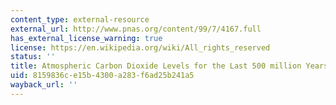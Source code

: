 ```yaml
---
content_type: external-resource
external_url: http://www.pnas.org/content/99/7/4167.full
has_external_license_warning: true
license: https://en.wikipedia.org/wiki/All_rights_reserved
status: ''
title: Atmospheric Carbon Dioxide Levels for the Last 500 million Years
uid: 8159836c-e15b-4300-a283-f6ad25b241a5
wayback_url: ''
---
```

